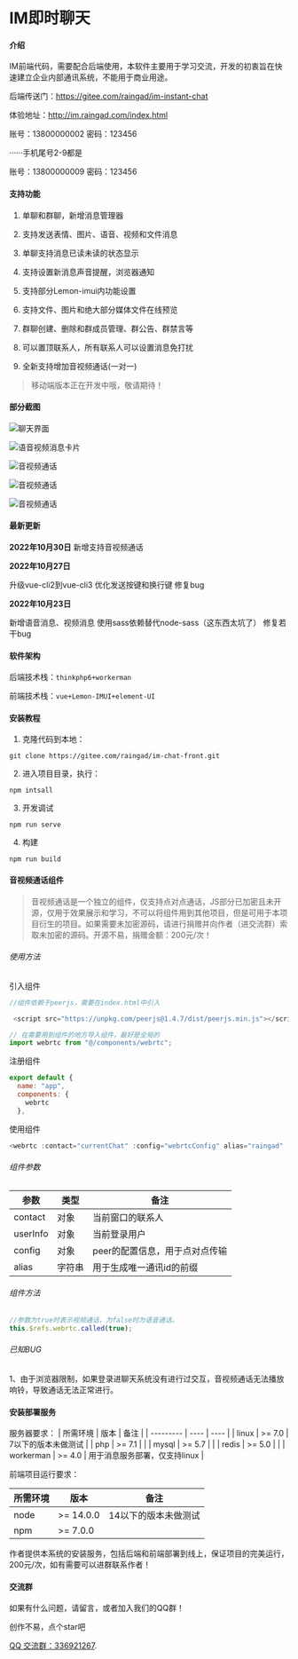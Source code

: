 # IM即时聊天

#### 介绍
IM前端代码，需要配合后端使用，本软件主要用于学习交流，开发的初衷旨在快速建立企业内部通讯系统，不能用于商业用途。

后端传送门：https://gitee.com/raingad/im-instant-chat

体验地址：http://im.raingad.com/index.html

账号：13800000002  密码：123456

······手机尾号2-9都是

账号：13800000009  密码：123456

#### 支持功能

1. 单聊和群聊，新增消息管理器

2. 支持发送表情、图片、语音、视频和文件消息

3. 单聊支持消息已读未读的状态显示

4. 支持设置新消息声音提醒，浏览器通知

5. 支持部分Lemon-imui内功能设置

6. 支持文件、图片和绝大部分媒体文件在线预览

7. 群聊创建、删除和群成员管理、群公告、群禁言等

8. 可以置顶联系人，所有联系人可以设置消息免打扰
   
9. 全新支持增加音视频通话(一对一)


> 移动端版本正在开发中哦，敬请期待！

#### 部分截图
![聊天界面](src/assets/img/%E5%BE%AE%E4%BF%A1%E6%88%AA%E5%9B%BE_20221030112251.png)

![语音视频消息卡片](src/assets/img/%E5%BE%AE%E4%BF%A1%E6%88%AA%E5%9B%BE_20221030112556.png)

![音视频通话](src/assets/img/%E5%BE%AE%E4%BF%A1%E5%9B%BE%E7%89%87_20221030110657.jpg)

![音视频通话](src/assets/img/%E5%BE%AE%E4%BF%A1%E5%9B%BE%E7%89%87_20221030110701.jpg)

![音视频通话](src/assets/img/%E5%BE%AE%E4%BF%A1%E5%9B%BE%E7%89%87_20221030110704.jpg)

#### 最新更新

**2022年10月30日**
新增支持音视频通话

**2022年10月27日**

升级vue-cli2到vue-cli3
优化发送按键和换行键
修复bug

**2022年10月23日**

新增语音消息、视频消息
使用sass依赖替代node-sass（这东西太坑了）
修复若干bug

#### 软件架构

后端技术栈：`thinkphp6+workerman`

前端技术栈：`vue+Lemon-IMUI+element-UI`


#### 安装教程
1.  克隆代码到本地： 
``` 
git clone https://gitee.com/raingad/im-chat-front.git
```
2.  进入项目目录，执行： 
```
npm intsall
```
3.  开发调试
```
npm run serve
```

4.  构建
```
npm run build
```

#### 音视频通话组件

> 音视频通话是一个独立的组件，仅支持点对点通话，JS部分已加密且未开源，仅用于效果展示和学习，不可以将组件用到其他项目，但是可用于本项目衍生的项目。如果需要未加密源码，请进行捐赠并向作者（进交流群）索取未加密的源码。开源不易，捐赠金额：200元/次！

###### 使用方法

引入组件
``` javascript
//组件依赖于peerjs，需要在index.html中引入

 <script src="https://unpkg.com/peerjs@1.4.7/dist/peerjs.min.js"></script>

// 在需要用到组件的地方导入组件，最好是全局的
import webrtc from "@/components/webrtc";
```

注册组件

``` javascript
export default {
  name: "app",
  components: {
    webrtc
  },
```
使用组件
``` javascript
<webrtc :contact="currentChat" :config="webrtcConfig" alias="raingad" :userInfo="user" ref="webrtc" :key="componentKey"></webrtc>
```

###### 组件参数

|  参数 | 类型 | 备注 |
| --------- | ---- | ---- |
| contact    | 对象 |   当前窗口的联系人   |
| userInfo | 对象 |   当前登录用户   |
| config    | 对象 |  peer的配置信息，用于点对点传输    |
| alias    | 字符串 |   用于生成唯一通讯id的前缀   |

###### 组件方法

``` javascript
//参数为true时表示视频通话，为false时为语音通话。
this.$refs.webrtc.called(true);
```
###### 已知BUG
1、由于浏览器限制，如果登录进聊天系统没有进行过交互，音视频通话无法播放响铃，导致通话无法正常进行。

#### 安装部署服务

服务器要求：
|  所需环境 | 版本 | 备注 |
| --------- | ---- | ---- |
| linux    | >= 7.0 |  7以下的版本未做测试   |
| php | >= 7.1 |      |
| mysql    | >= 5.7 |      |
| redis    | >= 5.0 |     |
| workerman    | >= 4.0 |  用于消息服务部署，仅支持linux    |

前端项目运行要求：

|  所需环境 | 版本 | 备注 |
| --------- | ---- | ---- |
| node    | >= 14.0.0 |  14以下的版本未做测试   |
| npm | >= 7.0.0 |      |


作者提供本系统的安装服务，包括后端和前端部署到线上，保证项目的完美运行，200元/次，如有需要可以进群联系作者！

#### 交流群

如果有什么问题，请留言，或者加入我们的QQ群！

创作不易，点个star吧

[QQ 交流群：336921267](https://jq.qq.com/?_wv=1027&k=jMQAt9lh).

